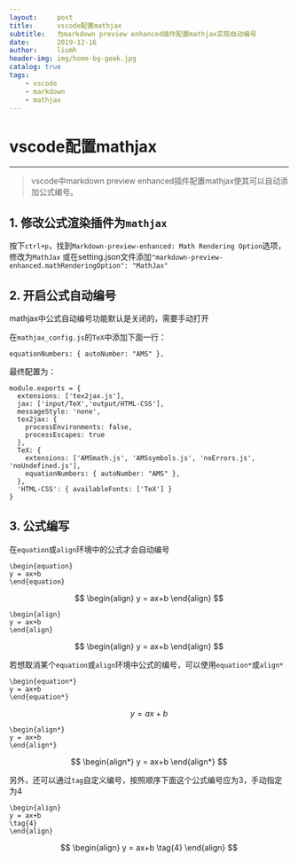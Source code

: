 ```yaml
---
layout:     post
title:      vscode配置mathjax
subtitle:   为markdown preview enhanced插件配置mathjax实现自动编号
date:       2019-12-16
author:     liumh
header-img: img/home-bg-geek.jpg
catalog: true
tags:
    - vscode
    - markdown
    - mathjax
---
```


#  vscode配置mathjax

---

> vscode中markdown preview enhanced插件配置mathjax使其可以自动添加公式编号。

## 1. 修改公式渲染插件为`mathjax`

按下`ctrl+p`，找到`Markdown-preview-enhanced: Math Rendering Option`选项，修改为`MathJax`
或在setting.json文件添加`"markdown-preview-enhanced.mathRenderingOption": "MathJax"`

## 2. 开启公式自动编号

mathjax中公式自动编号功能默认是关闭的，需要手动打开

在`mathjax_config.js`的`TeX`中添加下面一行：
```json{.line-numbers}
equationNumbers: { autoNumber: "AMS" },
```

最终配置为：
```js{.line-numbers}
module.exports = {
  extensions: ['tex2jax.js'],
  jax: ['input/TeX','output/HTML-CSS'],
  messageStyle: 'none',
  tex2jax: {
    processEnvironments: false,
    processEscapes: true
  },
  TeX: {
    extensions: ['AMSmath.js', 'AMSsymbols.js', 'noErrors.js', 'noUndefined.js'],
    equationNumbers: { autoNumber: "AMS" },
  },
  'HTML-CSS': { availableFonts: ['TeX'] }
}
```

## 3. 公式编写

在`equation`或`align`环境中的公式才会自动编号
```TeX{.line-numbers}
\begin{equation}
y = ax+b
\end{equation}
```
$$
\begin{align}
y = ax+b
\end{align}
$$

```TeX{.line-numbers}
\begin{align}
y = ax+b
\end{align}
```
$$
\begin{align}
y = ax+b
\end{align}
$$

若想取消某个`equation`或`align`环境中公式的编号，可以使用`equation*`或`align*`

```TeX{.line-numbers}
\begin{equation*}
y = ax+b
\end{equation*}
```

$$
\begin{equation*}
y = ax+b
\end{equation*}
$$

```TeX{.line-numbers}
\begin{align*}
y = ax+b
\end{align*}
```

$$
\begin{align*}
y = ax+b
\end{align*}
$$

另外，还可以通过`tag`自定义编号，按照顺序下面这个公式编号应为3，手动指定为4

```TeX{.line-numbers}
\begin{align}
y = ax+b
\tag{4}
\end{align}
```

$$
\begin{align}
y = ax+b
\tag{4}
\end{align}
$$